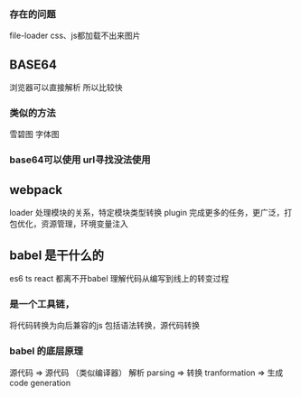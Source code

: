 ### 存在的问题
file-loader css、js都加载不出来图片


## BASE64
浏览器可以直接解析  所以比较快
### 类似的方法
雪碧图  字体图

### base64可以使用  url寻找没法使用


## webpack
loader 处理模块的关系，特定模块类型转换
plugin 完成更多的任务，更广泛，打包优化，资源管理，环境变量注入


## babel 是干什么的
es6 ts react 
都离不开babel
理解代码从编写到线上的转变过程
### 是一个工具链，
将代码转换为向后兼容的js
包括语法转换，源代码转换

### babel 的底层原理
源代码 => 源代码 （类似编译器）
解析 parsing => 转换 tranformation => 生成 code generation